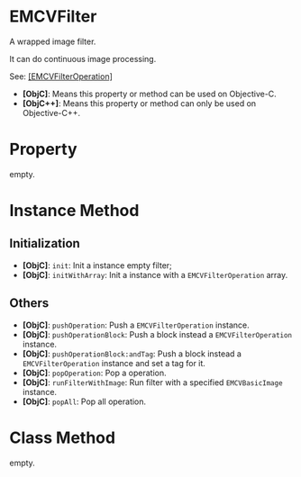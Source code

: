 # EMCVFilter

A wrapped image filter. 

It can do continuous image processing.

See: [[EMCVFilterOperation]](https://github.com/trmbhs/EMCVLib/blob/master/Documents/EMCVFilterOperation.md)

- **[ObjC]**: Means this property or method can be used on Objective-C.
- **[ObjC++]**: Means this property or method can only be used on Objective-C++.

# Property

empty.

# Instance Method

## Initialization

- **[ObjC]**: `init`: Init a instance empty filter;
- **[ObjC]**: `initWithArray`: Init a instance with a `EMCVFilterOperation` array.

## Others

- **[ObjC]**: `pushOperation`: Push a `EMCVFilterOperation` instance.
- **[ObjC]**: `pushOperationBlock`: Push a block instead a `EMCVFilterOperation` instance.
- **[ObjC]**: `pushOperationBlock:andTag`: Push a block instead a `EMCVFilterOperation` instance and set a tag for it.
- **[ObjC]**: `popOperation`: Pop a operation.
- **[ObjC]**: `runFilterWithImage`: Run filter with a specified `EMCVBasicImage` instance.
- **[ObjC]**: `popAll`: Pop all operation.

# Class Method

empty.
